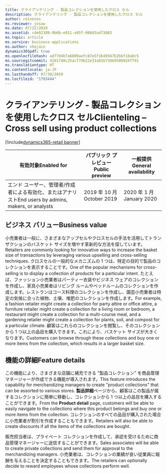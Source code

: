 ```yaml
---
title: クライアンテリング - 製品コレクションを使用したクロス セル
description: クライアンテリング - 製品コレクションを使用したクロス セル
author: relnotes
ms.reviewer: josaw
ms.date: 07/22/2019
ms.assetid: cde02389-9b6b-e911-a95f-000d3a4f3883
ms.topic: article
ms.service: business-applications
ms.author: shajain
dynamics365pdf: true
ms.openlocfilehash: ad77d4b7a6809aefc87e5f1b49567b2bbf10a0c5
ms.sourcegitcommit: 4101748c25acf79b22e31a01b73969500926ff91
ms.translationtype: HT
ms.contentlocale: ja-JP
ms.lasthandoff: 07/30/2019
ms.locfileid: "1793444"
---
```

# <a name="clienteling--cross-sell-using-product-collections"></a><span data-ttu-id="75a79-103">クライアンテリング - 製品コレクションを使用したクロス セル</span><span class="sxs-lookup"><span data-stu-id="75a79-103">Clienteling – Cross sell using product collections</span></span>
[!include[dynamics365-retail banner](../includes/dynamics365-retail.md)]

| <span data-ttu-id="75a79-104">有効対象</span><span class="sxs-lookup"><span data-stu-id="75a79-104">Enabled for</span></span>    |  <span data-ttu-id="75a79-105">パブリック プレビュー</span><span class="sxs-lookup"><span data-stu-id="75a79-105">Public preview</span></span> | <span data-ttu-id="75a79-106">一般提供</span><span class="sxs-lookup"><span data-stu-id="75a79-106">General availability</span></span> | 
| ---------- | ---------- |---------- |
|<span data-ttu-id="75a79-107">エンド ユーザー、管理者/作成者による有効化、またはアナリスト</span><span class="sxs-lookup"><span data-stu-id="75a79-107">End users by admins, makers, or analysts</span></span>|<span data-ttu-id="75a79-108">2019 年 10 月</span><span class="sxs-lookup"><span data-stu-id="75a79-108">October 2019</span></span>| <span data-ttu-id="75a79-109">2020 年 1 月</span><span class="sxs-lookup"><span data-stu-id="75a79-109">January 2020</span></span>|


## <a name="business-value"></a><span data-ttu-id="75a79-110">ビジネス バリュー</span><span class="sxs-lookup"><span data-stu-id="75a79-110">Business value</span></span>
<!-- bv start -->
<span data-ttu-id="75a79-111">小売業者は一般に、さまざまなアップセルやクロスセルの手法を活用してトランザクションのバスケット サイズを増やす革新的な方法を探しています。</span><span class="sxs-lookup"><span data-stu-id="75a79-111">Retailers are commonly looking for innovative ways to increase the basket size of transactions by leveraging various upselling and cross-selling techniques.</span></span> <span data-ttu-id="75a79-112">クロスセルの一般的なメカニズムの 1 つは、特定の目的で製品のコレクションを表示することです。</span><span class="sxs-lookup"><span data-stu-id="75a79-112">One of the popular mechanisms for cross-selling is to display a collection of products for a particular intent.</span></span> <span data-ttu-id="75a79-113">たとえば、ファッション小売業者はパーティー衣装やビジネス ウェアのコレクションを作成し、家具小売業者はリビング ルームやベッドルームのコレクションを作成します。レストランはコース料理のコレクションを作成し、園芸小売業者は特定の気候に合った植物、土壌、堆肥のコレクションを作成します。</span><span class="sxs-lookup"><span data-stu-id="75a79-113">For example, a fashion retailer might create a collection for party attire or office attire, a furniture retailer might create a collection for a living room or bedroom, a restaurant might create a collection for a multi-course meal, and a gardening retailer might create a collection for plants, soil, and compost for a particular climate.</span></span> <span data-ttu-id="75a79-114">顧客はこれらのコレクションを閲覧し、そのコレクションから 1 つ以上の品目を購入できます。これにより、バスケット サイズが大きくなります。</span><span class="sxs-lookup"><span data-stu-id="75a79-114">Customers can browse through these collections and buy one or more items from the collection, which results in a larger basket size.</span></span>
<!-- bv end -->



## <a name="feature-details"></a><span data-ttu-id="75a79-115">機能の詳細</span><span class="sxs-lookup"><span data-stu-id="75a79-115">Feature details</span></span>
<!--feature detail start -->
<span data-ttu-id="75a79-116">この機能により、さまざまな店舗に補充できる "製品コレクション" を商品管理マネージャーが作成できる機能が導入されます。</span><span class="sxs-lookup"><span data-stu-id="75a79-116">This feature introduces the capability for merchandizing managers to create "product collections" that can be assorted to various stores.</span></span> <span data-ttu-id="75a79-117">**製品詳細**ページから、顧客はこの製品が属するコレクションに簡単に移動し、コレクションから 1 つ以上の品目を購入することができます。</span><span class="sxs-lookup"><span data-stu-id="75a79-117">From the **Product detail** page, customers will be able to easily navigate to the collections where this product belongs and buy one or more items from the collection.</span></span> <span data-ttu-id="75a79-118">コレクションのすべての品目が購入された場合に小売業者が割引を作成することもできます。</span><span class="sxs-lookup"><span data-stu-id="75a79-118">Retailers will also be able to create discounts if all the items of the collections are bought.</span></span>

<span data-ttu-id="75a79-119">販売担当者は、プライベート コレクションを作成して、承認を受けるために商品管理マネージャーに送信することができます。</span><span class="sxs-lookup"><span data-stu-id="75a79-119">Sales associates will be able to create private collections and send them for approval to the merchandizing managers.</span></span> <span data-ttu-id="75a79-120">小売業者は、コレクションの業績が良い従業員に報酬を与えることを決定することもできます。</span><span class="sxs-lookup"><span data-stu-id="75a79-120">The retailers can optionally decide to reward employees whose collections perform well.</span></span>
<!--feature detail end -->











